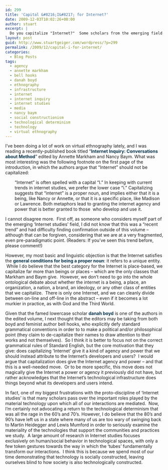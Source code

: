 ```yaml
---
id: 299
title: 'Capital &#8216;I&#8217; for Internet?'
date: 2009-12-03T10:02:26+00:00
author: stuart
excerpt: |
  Do you capitalize "Internet?"  Some scholars from the emerging field of 'Internet studies' say no.  I say yes.
layout: post
guid: http://www.stuartgeiger.com/wordpress/?p=299
permalink: /2009/12/capital-i-for-internet/
categories:
  - Blog Posts
tags:
  - agency
  - annette markham
  - bell hooks
  - danah boyd
  - ethnography
  - infrastructure
  - internet
  - internet inquiry
  - internet studies
  - media
  - nancy baym
  - social constructionism
  - technological determinism
  - technology
  - virtual ethnography
---
```

<p style="margin-top: 1em; margin-right: 0px; margin-bottom: 1em; margin-left: 0px;">
  I&#8217;ve been doing a lot of work on virtual ethnography lately, and I was reading a recently-published book titled “<a style="color: #06324b; text-decoration: none; font-weight: bold;" href="http://internetinquiry.org/">Internet Inquiry: Conversations about Method</a>” edited by Annette Markham and Nancy Baym. What was most interesting was the following footnote on the first page of the introduction, in which the authors argue that &#8220;Internet&#8221; should not be capitalized:
</p>

<p style="margin-top: 1em; margin-right: 0px; margin-bottom: 1em; margin-left: 0px;">
  <!--more-->
</p>

<p style="margin-top: 1em; margin-right: 0px; margin-bottom: 1em; margin-left: 0px; padding-left: 30px;">
  &#8220;Internet&#8221; is often spelled with a capital &#8220;I.&#8221; In keeping with current trends in internet studies, we prefer the lower case &#8220;i.&#8221; Capitalizing suggests that &#8220;internet&#8221; is a proper noun, and implies either that it is a being, like Nancy or Annette, or that it is a specific place, like Madison or Lawrence. Both metaphors lead to granting the internet agency and power that is better granted to those  who develop and use it.
</p>

<p style="margin-top: 1em; margin-right: 0px; margin-bottom: 1em; margin-left: 0px;">
  I cannot disagree more.  First off, as someone who considers myself part of the emerging ‘Internet studies’ field, I did not know that this was a “recent trend” and had difficulty finding confirmation outside of this volume – although that can be forgiven, considering that we are at a very fragmented, even pre-paradigmatic point. (Readers: If you&#8217;ve seen this trend before, please comment!)
</p>

However, my most basic and linguistic objection is that the Internet satisfies the <a style="color: #06324b; text-decoration: none; font-weight: bold;" href="http://www.grammarbook.com/punctuation/capital.asp">general conditions for being a proper noun</a>: it refers to a unique entity.  While I do believe that the best category for the Internet is place-based, we capitalize far more than beings or places &#8211; which are the only classes that Markham and Baym give.  However, we don’t need to go into the whole ontological debate about whether the internet is a being, a place, an organization, a nation, a brand, an ideology, or any other class of entities that we capitalize.  There is only one Internet, and we can cleanly divide between on-line and off-line in the abstract &#8211; even if it becomes a lot murkier in practice, as with God and the Third World.

Given that the famed lowercase scholar <a style="color: #06324b; text-decoration: none; font-weight: bold;" href="http://www.danah.org/">danah boyd</a> is one of the authors in the edited volume, I next thought that the editors may be taking from both boyd and feminist author bell hooks, who explicitly defy standard grammatical conventions in order to to make a political and/or philosophical point (they claim to de-capitalize their names to draw attention to their works and not themselves).  So I think it is better to focus not on the correct grammatical rules of Standard English, but the core motivation that they give: does capitalizing ‘Internet’ give it a kind of agency and power that we should instead attribute to the Internet’s developers and users?  I would argue that capitalization does give the Internet agency and power – and that this is a well-needed move.  Or to be more specific, this move does not magically give the Internet a power or agency it previously did not have, but rather acknowledges that the Internet&#8217;s technological infrastructure does things beyond what its developers and users intend.

In fact, one of my biggest frustrations with the proto-discipline of &#8216;Internet studies&#8217; is that many scholars pass over the important roles played by the material technology upon which all of our interactions are mediated.  Now, I’m certainly not advocating a return to the technological determinism that was all the rage in the 60’s and 70’s. However, I do believe that the 80’s and 90’s have left us in a state where many of us are too wary of swinging back to Martin Heidegger and Lewis Mumford in order to seriously examine the materiality of the technologies that support the communities and practices we study.  A large amount of research in Internet studies focuses exclusively on human/social behavior in technological spaces, with only a few token gestures towards the way in which the ‘tubes’ fundamentally transform our interactions.  I think this is because we spend most of our time demonstrating that technology is socially constructed, leaving ourselves blind to how society is also technologically constructed.